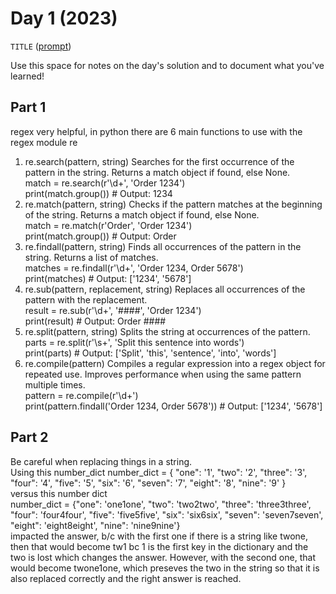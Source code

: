 # Day 1 (2023)

`TITLE` ([prompt](https://adventofcode.com/2023/day/1))

Use this space for notes on the day's solution and to document what you've learned!

## Part 1
regex very helpful, in python there are 6 main functions to use with the regex module re 
1. re.search(pattern, string)
Searches for the first occurrence of the pattern in the string.
Returns a match object if found, else None.  
match = re.search(r'\d+', 'Order 1234')  
print(match.group())  # Output: 1234
2. re.match(pattern, string)
Checks if the pattern matches at the beginning of the string.
Returns a match object if found, else None.  
match = re.match(r'Order', 'Order 1234')  
print(match.group())  # Output: Order
3. re.findall(pattern, string)
Finds all occurrences of the pattern in the string.
Returns a list of matches.  
matches = re.findall(r'\d+', 'Order 1234, Order 5678')  
print(matches)  # Output: ['1234', '5678']
4. re.sub(pattern, replacement, string)
Replaces all occurrences of the pattern with the replacement.  
result = re.sub(r'\d+', '####', 'Order 1234')  
print(result)  # Output: Order ####
5. re.split(pattern, string)
Splits the string at occurrences of the pattern.  
parts = re.split(r'\s+', 'Split this sentence into words')  
print(parts)  # Output: ['Split', 'this', 'sentence', 'into', 'words']  
6. re.compile(pattern)
Compiles a regular expression into a regex object for repeated use.
Improves performance when using the same pattern multiple times.  
pattern = re.compile(r'\d+')  
print(pattern.findall('Order 1234, Order 5678'))  # Output: ['1234', '5678']

## Part 2
Be careful when replacing things in a string.  
Using this number_dict 
number_dict = {
        "one": '1', "two": '2', "three": '3', "four": '4', 
        "five": '5', "six": '6', "seven": '7', "eight": '8', "nine": '9'
}  
versus this number dict  
number_dict = {"one": 'one1one', "two": 'two2two', "three": 'three3three', "four": 'four4four', "five": 'five5five', 
                    "six": 'six6six', "seven": 'seven7seven', "eight": 'eight8eight', "nine": 'nine9nine'}  
impacted the answer, b/c with the first one if there is a string like twone, then that would become tw1 bc 1 is the first key in the dictionary and the two is lost which changes the answer. However, with the second one, that would become twone1one, which preseves the two in the string so that it is also replaced correctly and the right answer is reached. 


